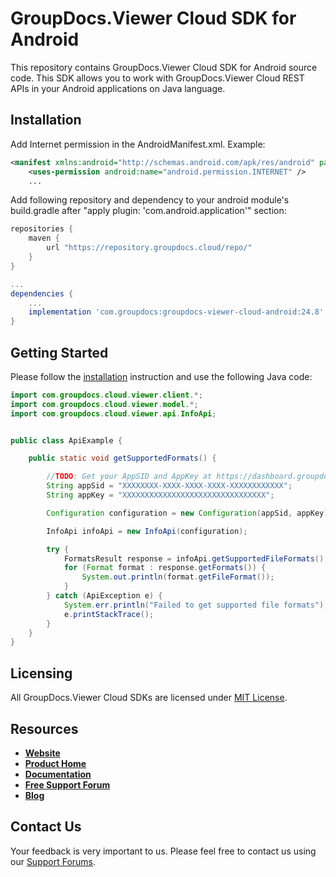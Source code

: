 # GroupDocs.Viewer Cloud SDK for Android

This repository contains GroupDocs.Viewer Cloud SDK for Android source code. This SDK allows you to work with GroupDocs.Viewer Cloud REST APIs in your Android applications on Java language.

## Installation

Add Internet permission in the AndroidManifest.xml. Example:

```xml
<manifest xmlns:android="http://schemas.android.com/apk/res/android" package="<package name>">
    <uses-permission android:name="android.permission.INTERNET" />
    ...
```

Add following repository and dependency to your android module's build.gradle
after "apply plugin: 'com.android.application'" section:

```gradle
repositories {
    maven {
        url "https://repository.groupdocs.cloud/repo/"
    }
}

...
dependencies {
    ...
    implementation 'com.groupdocs:groupdocs-viewer-cloud-android:24.8'
}
```

## Getting Started

Please follow the [installation](#installation) instruction and use the following Java code:

```java
import com.groupdocs.cloud.viewer.client.*;
import com.groupdocs.cloud.viewer.model.*;
import com.groupdocs.cloud.viewer.api.InfoApi;


public class ApiExample {

    public static void getSupportedFormats() {

        //TODO: Get your AppSID and AppKey at https://dashboard.groupdocs.cloud (free registration is required).
        String appSid = "XXXXXXXX-XXXX-XXXX-XXXX-XXXXXXXXXXXX";
        String appKey = "XXXXXXXXXXXXXXXXXXXXXXXXXXXXXXXX";

        Configuration configuration = new Configuration(appSid, appKey);

        InfoApi infoApi = new InfoApi(configuration);

        try {
            FormatsResult response = infoApi.getSupportedFileFormats();
            for (Format format : response.getFormats()) {
                System.out.println(format.getFileFormat());
            }
        } catch (ApiException e) {
            System.err.println("Failed to get supported file formats");
            e.printStackTrace();
        }
    }
}
```

## Licensing

All GroupDocs.Viewer Cloud SDKs are licensed under [MIT License](LICENSE).

## Resources

+ [**Website**](https://www.groupdocs.cloud)
+ [**Product Home**](https://products.groupdocs.cloud/viewer)
+ [**Documentation**](https://docs.groupdocs.cloud/viewer)
+ [**Free Support Forum**](https://forum.groupdocs.cloud/c/viewer)
+ [**Blog**](https://blog.groupdocs.cloud/category/viewer)

## Contact Us

Your feedback is very important to us. Please feel free to contact us using our [Support Forums](https://forum.groupdocs.cloud/c/viewer).
